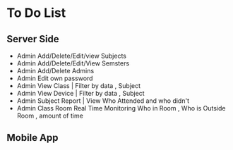 # To Do List
## Server Side
* Admin Add/Delete/Edit/view Subjects
* Admin Add/Delete/Edit/View Semsters
* Admin Add/Delete Admins
* Admin Edit own password
* Admin View Class  | Filter by data , Subject
* Admin View Device | Filter by data , Subject
* Admin Subject Report | View Who Attended and who didn't
* Admin Class Room Real Time Monitoring Who in Room , Who is Outside Room , amount of time
## Mobile App
